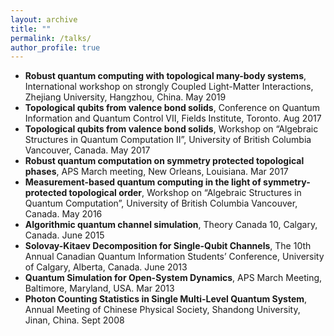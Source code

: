 ```yaml
---
layout: archive
title: ""
permalink: /talks/
author_profile: true
---
```


* **Robust quantum computing with topological many-body systems**, International workshop on strongly Coupled Light-Matter Interactions, Zhejiang University, Hangzhou, China. May 2019
* **Topological qubits from valence bond solids**, Conference on Quantum Information and Quantum Control VII, Fields Institute, Toronto. Aug 2017
* **Topological qubits from valence bond solids**, Workshop on “Algebraic Structures in Quantum Computation II”, University of
British Columbia Vancouver, Canada. May 2017
* **Robust quantum computation on symmetry protected topological phases**, APS March meeting, New Orleans, Louisiana. Mar 2017
* **Measurement-based quantum computing in the light of symmetry-protected topological order**, Workshop on “Algebraic Structures in Quantum Computation”, University of British Columbia Vancouver, Canada. May 2016
* **Algorithmic quantum channel simulation**, Theory Canada 10, Calgary, Canada. June 2015
* **Solovay-Kitaev Decomposition for Single-Qubit Channels**, The 10th Annual Canadian Quantum Information Students’ Conference, University
of Calgary, Alberta, Canada. June 2013
* **Quantum Simulation for Open-System Dynamics**, APS March Meeting, Baltimore, Maryland, USA. Mar 2013
* **Photon Counting Statistics in Single Multi-Level Quantum System**, Annual Meeting of Chinese Physical Society, Shandong University, Jinan, China. Sept 2008
